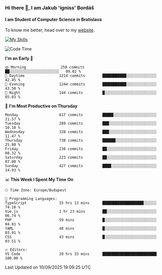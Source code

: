 ### Hi there 👋, I am Jakub 'igniss' Bordáš

#### I am Student of Computer Science in Bratislava
To know me better, head over to my [website](https://bordas.sk).

[![My Skills](https://skillicons.dev/icons?i=js,typescript,html,css,figma,svelte,vue,next,postgresql,nest,express,nodejs)](https://bordas.sk)


<!--START_SECTION:waka-->
![Code Time](http://img.shields.io/badge/Code%20Time-2%2C117%20hrs%2047%20mins-blue)

**I'm an Early 🐤** 

```text
🌞 Morning                258 commits         ██░░░░░░░░░░░░░░░░░░░░░░░   09.02 % 
🌆 Daytime                1214 commits        ███████████░░░░░░░░░░░░░░   42.45 % 
🌃 Evening                1244 commits        ███████████░░░░░░░░░░░░░░   43.50 % 
🌙 Night                  144 commits         █░░░░░░░░░░░░░░░░░░░░░░░░   05.03 % 
```
📅 **I'm Most Productive on Thursday** 

```text
Monday                   617 commits         █████░░░░░░░░░░░░░░░░░░░░   21.57 % 
Tuesday                  289 commits         ███░░░░░░░░░░░░░░░░░░░░░░   10.10 % 
Wednesday                328 commits         ███░░░░░░░░░░░░░░░░░░░░░░   11.47 % 
Thursday                 738 commits         ██████░░░░░░░░░░░░░░░░░░░   25.80 % 
Friday                   238 commits         ██░░░░░░░░░░░░░░░░░░░░░░░   08.32 % 
Saturday                 223 commits         ██░░░░░░░░░░░░░░░░░░░░░░░   07.80 % 
Sunday                   427 commits         ████░░░░░░░░░░░░░░░░░░░░░   14.93 % 
```


📊 **This Week I Spent My Time On** 

```text
🕑︎ Time Zone: Europe/Budapest

💬 Programming Languages: 
TypeScript               15 hrs 13 mins      ███████████████████░░░░░░   74.10 % 
Vue.js                   1 hr 23 mins        ██░░░░░░░░░░░░░░░░░░░░░░░   06.74 % 
PHP                      59 mins             █░░░░░░░░░░░░░░░░░░░░░░░░   04.81 % 
YAML                     48 mins             █░░░░░░░░░░░░░░░░░░░░░░░░   03.91 % 
CSS                      43 mins             █░░░░░░░░░░░░░░░░░░░░░░░░   03.51 % 

🔥 Editors: 
VS Code                  20 hrs 33 mins      █████████████████████████   100.00 % 
```


 Last Updated on 10/09/2025 19:09:25 UTC
<!--END_SECTION:waka-->
